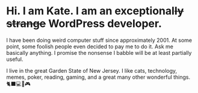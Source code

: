# Hi. I am Kate. I am an exceptional~~ly strange~~ WordPress developer. 

I have been doing weird computer stuff since approximately 2001. At some point, some foolish people even decided to pay me to do it. Ask me basically anything. I promise the nonsense I babble will be at least partially useful.

I live in the great Garden State of New Jersey. I like cats, technology, memes, poker, reading, gaming, and a great many other wonderful things. 🐈‍⬛💻📕🎮